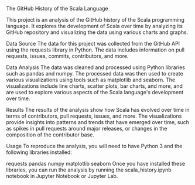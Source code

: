 The GitHub History of the Scala Language

This project is an analysis of the GitHub history of the Scala programming language. It explores the development of Scala over time by analyzing its GitHub repository and visualizing the data using various charts and graphs.

Data Source
The data for this project was collected from the GitHub API using the requests library in Python. The data includes information on pull requests, issues, commits, contributors, and more.

Data Analysis
The data was cleaned and processed using Python libraries such as pandas and numpy. The processed data was then used to create various visualizations using tools such as matplotlib and seaborn. The visualizations include line charts, scatter plots, bar charts, and more, and are used to explore various aspects of the Scala language's development over time.

Results
The results of the analysis show how Scala has evolved over time in terms of contributors, pull requests, issues, and more. The visualizations provide insights into patterns and trends that have emerged over time, such as spikes in pull requests around major releases, or changes in the composition of the contributor base.

Usage
To reproduce the analysis, you will need to have Python 3 and the following libraries installed:

requests
pandas
numpy
matplotlib
seaborn
Once you have installed these libraries, you can run the analysis by running the scala_history.ipynb notebook in Jupyter Notebook or Jupyter Lab.

